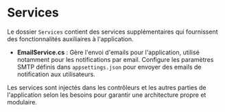  
# Services

Le dossier `Services` contient des services supplémentaires qui fournissent des fonctionnalités auxiliaires à l'application.

- **EmailService.cs** : Gère l'envoi d'emails pour l'application, utilisé notamment pour les notifications par email. Configure les paramètres SMTP définis dans `appsettings.json` pour envoyer des emails de notification aux utilisateurs.

Les services sont injectés dans les contrôleurs et les autres parties de l'application selon les besoins pour garantir une architecture propre et modulaire.

